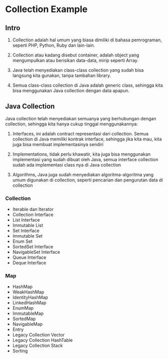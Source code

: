 # Collection Example

## Intro

1. Collection adalah hal umum yang biasa dimiliki di bahasa pemrograman, seperti PHP, Python, Ruby dan lain-lain.

2. Collection atau kadang disebut container, adalah object yang mengumpulkan atau berisikan data-data, mirip seperti Array.

3. Java telah menyediakan class-class collection yang sudah bisa langsung kita gunakan, tanpa tambahan library.

4. Semua class-class collection di  Java adalah generic class, sehingga kita bisa menggunakan Java collection dengan data apapun.

## Java Collection

Java collection telah menyediakan semuanya yang berhubungan dengan collection, sehingga kita hanya cukup tinggal menggunakannya:

1. Interfaces, ini adalah contract representasi dari collection. Semua collection di Java memiliki kontrak interface, sehingga jika kita mau, kita juga bisa membuat implementasinya sendiri

2. Implementations, tidak perlu khawatir, kita juga bisa menggunakan implementasi yang sudah dibuat oleh Java, semua interface collection sudah ada implementasi class nya di Java collection

3. Algorithms, Java juga sudah menyediakan algoritma-algoritma yang umum digunakan di collection, seperti pencarian dan pengurutan data di collection



### Collection

* Iterable dan Iterator
* Collection Interface
* List Interface
* Immutable List
* Set Interface
* Immutable Set
* Enum Set
* SortedSet Interface
* NavigableSet Interface 
* Queue Interface
* Deque Interface

### Map

* HashMap
* WeakHashMap
* IdentityHashMap
* LinkedHashMap
* EnumMap
* ImmutableMap
* SortedMap
* NavigableMap
* Entry
* Legacy Collection Vector
* Legacy Collection HashTable
* Legacy Collection Stack
* Sorting